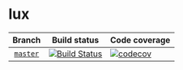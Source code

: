 ﻿# lux
 Branch          | Build status | Code coverage |
:-------------: | ------------ | ------------- |
[`master`](https://github.com/lhamowski/lux/tree/master) | [![Build Status](https://github.com/lhamowski/lux/actions/workflows/ci.yml/badge.svg)](https://github.com/lhamowski/lux/actions/workflows/ci.yml?query=branch%3Amaster) | [![codecov](https://codecov.io/gh/lhamowski/lux/graph/badge.svg?token=RGqKKHDNZG)](https://codecov.io/gh/lhamowski/lux)|
